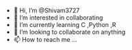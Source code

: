 - 👋 Hi, I’m @Shivam3727
- 👀 I’m interested in collaborating
- 🌱 I’m currently learning C ,Python ,R
- 💞️ I’m looking to collaborate on anything
- 📫 How to reach me ...

<!---
Shivam3727/Shivam3727 is a ✨ special ✨ repository because its `README.md` (this file) appears on your GitHub profile.
You can click the Preview link to take a look at your changes.
--->

